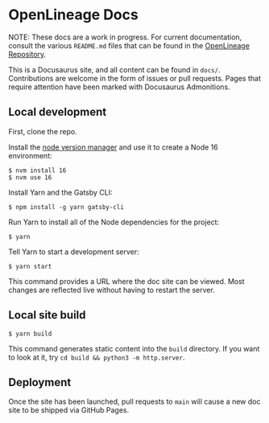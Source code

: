# OpenLineage Docs

NOTE: These docs are a work in progress. For current documentation, consult the various `README.md` files that can be found in the [OpenLineage Repository](https://github.com/OpenLineage/openlineage).

This is a Docusaurus site, and all content can be found in `docs/`. Contributions are welcome in the form of issues or pull requests. Pages that require attention have been marked with Docusaurus Admonitions.

## Local development

First, clone the repo.

Install the [node version manager](https://github.com/nvm-sh/nvm) and use it to create a Node 16 environment:

```
$ nvm install 16
$ nvm use 16
```

Install Yarn and the Gatsby CLI:

```
$ npm install -g yarn gatsby-cli
```

Run Yarn to install all of the Node dependencies for the project:

```
$ yarn
```

Tell Yarn to start a development server:

```
$ yarn start
```

This command provides a URL where the doc site can be viewed. Most changes are reflected live without having to restart the server.

## Local site build

```
$ yarn build
```

This command generates static content into the `build` directory. If you want to look at it, try `cd build && python3 -m http.server`.

## Deployment

Once the site has been launched, pull requests to `main` will cause a new doc site to be shipped via GitHub Pages.
